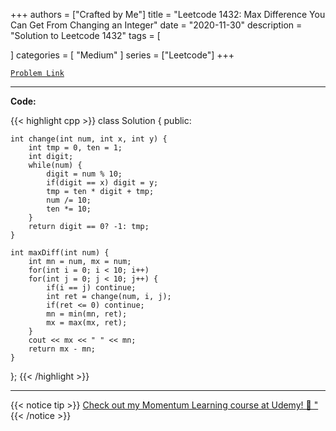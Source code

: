 
+++
authors = ["Crafted by Me"]
title = "Leetcode 1432: Max Difference You Can Get From Changing an Integer"
date = "2020-11-30"
description = "Solution to Leetcode 1432"
tags = [
    
]
categories = [
    "Medium"
]
series = ["Leetcode"]
+++



[`Problem Link`](https://leetcode.com/problems/max-difference-you-can-get-from-changing-an-integer/description/)

---

**Code:**

{{< highlight cpp >}}
class Solution {
public:
    
    int change(int num, int x, int y) {
        int tmp = 0, ten = 1;
        int digit;
        while(num) {
            digit = num % 10;
            if(digit == x) digit = y;
            tmp = ten * digit + tmp;
            num /= 10;
            ten *= 10;
        }
        return digit == 0? -1: tmp;
    }
    
    int maxDiff(int num) {
        int mn = num, mx = num;
        for(int i = 0; i < 10; i++)
        for(int j = 0; j < 10; j++) {
            if(i == j) continue;
            int ret = change(num, i, j);
            if(ret <= 0) continue;
            mn = min(mn, ret);
            mx = max(mx, ret);
        }
        cout << mx << " " << mn;
        return mx - mn;
    }
};
{{< /highlight >}}


---


{{< notice tip >}}
[Check out my Momentum Learning course at Udemy! 🚀 "](https://www.udemy.com/course/blind-75-the-data-structures-and-algorithms-essentials/)
{{< /notice >}}

